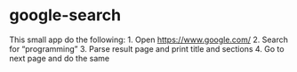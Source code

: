 # google-search
This small app do the following: 1. Open https://www.google.com/    2. Search for “programming”    3. Parse result page and print title and sections      4. Go to next page and do the same

